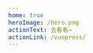 ```yaml
---
home: true                 
heroImage: /hero.png      
actionText: 去看看→       
actionLink: /vuepress/        
---
```


<div style="text-align: center">
  <Bit/>
</div>